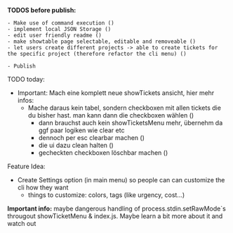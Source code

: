 **TODOS before publish:**

    - Make use of command execution ()
    - implement local JSON Storage ()
    - edit user friendly readme ()
    - make showtable page selectable, editable and removeable ()
    - let users create different projects -> able to create tickets for the specific project (therefore refactor the cli menu) ()

    - Publish

TODO today:

- Important: Mach eine komplett neue showTickets ansicht, hier mehr infos:
  - Mache daraus kein tabel, sondern checkboxen mit allen tickets die du bisher hast. man kann dann die checkboxen wählen ()
    - dann brauchst auch kein showTicketsMenu mehr, übernehm da ggf paar logiken wie clear etc
    - dennoch per esc clearbar machen ()
    - die ui dazu clean halten ()
    - gecheckten checkboxen löschbar machen ()

Feature Idea:

- Create Settings option (in main menu) so people can can customize the cli how they want
  - things to customize: colors, tags (like urgency, cost...)

**Important info:**
maybe dangerous handling of process.stdin.setRawMode`s througout showTicketMenu & index.js. Maybe learn a bit more about it and watch out
